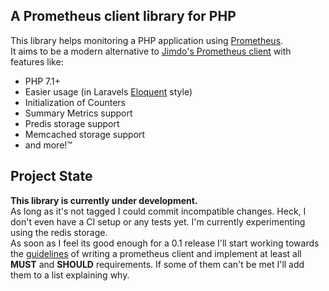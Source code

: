 ## A Prometheus client library for PHP

This library helps monitoring a PHP application using [Prometheus](https://prometheus.io).  
It aims to be a modern alternative to [Jimdo's Prometheus client](https://github.com/Jimdo/prometheus_client_php) with features like:
* PHP 7.1+  
* Easier usage (in Laravels [Eloquent](https://laravel.com/docs/5.6/eloquent) style)
* Initialization of Counters
* Summary Metrics support
* Predis storage support  
* Memcached storage support  
* and more!™
  
## Project State

**This library is currently under development.**  
As long as it's not tagged I could commit incompatible changes. Heck, I don't even have a CI setup or any tests yet. I'm currently experimenting using the redis storage.  
As soon as I feel its good enough for a 0.1 release I'll start working towards the [guidelines](https://prometheus.io/docs/instrumenting/writing_clientlibs/) 
of writing a prometheus client and implement at least all **MUST** and **SHOULD** requirements. If some of them can't be met I'll add them to a list explaining why.
